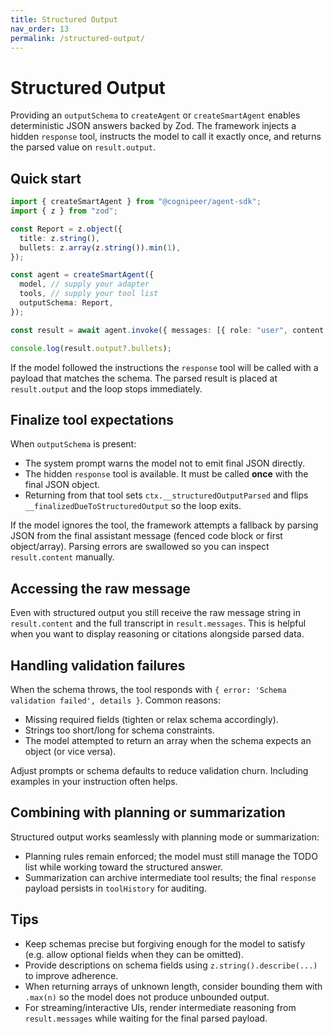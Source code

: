 ```yaml
---
title: Structured Output
nav_order: 13
permalink: /structured-output/
---
```


# Structured Output

Providing an `outputSchema` to `createAgent` or `createSmartAgent` enables deterministic JSON answers backed by Zod. The framework injects a hidden `response` tool, instructs the model to call it exactly once, and returns the parsed value on `result.output`.

## Quick start

```ts
import { createSmartAgent } from "@cognipeer/agent-sdk";
import { z } from "zod";

const Report = z.object({
  title: z.string(),
  bullets: z.array(z.string()).min(1),
});

const agent = createSmartAgent({
  model, // supply your adapter
  tools, // supply your tool list
  outputSchema: Report,
});

const result = await agent.invoke({ messages: [{ role: "user", content: "Give me a 3-bullet recap." }] });

console.log(result.output?.bullets);
```

If the model followed the instructions the `response` tool will be called with a payload that matches the schema. The parsed result is placed at `result.output` and the loop stops immediately.

## Finalize tool expectations

When `outputSchema` is present:

- The system prompt warns the model not to emit final JSON directly.
- The hidden `response` tool is available. It must be called **once** with the final JSON object.
- Returning from that tool sets `ctx.__structuredOutputParsed` and flips `__finalizedDueToStructuredOutput` so the loop exits.

If the model ignores the tool, the framework attempts a fallback by parsing JSON from the final assistant message (fenced code block or first object/array). Parsing errors are swallowed so you can inspect `result.content` manually.

## Accessing the raw message

Even with structured output you still receive the raw message string in `result.content` and the full transcript in `result.messages`. This is helpful when you want to display reasoning or citations alongside parsed data.

## Handling validation failures

When the schema throws, the tool responds with `{ error: 'Schema validation failed', details }`. Common reasons:

- Missing required fields (tighten or relax schema accordingly).
- Strings too short/long for schema constraints.
- The model attempted to return an array when the schema expects an object (or vice versa).

Adjust prompts or schema defaults to reduce validation churn. Including examples in your instruction often helps.

## Combining with planning or summarization

Structured output works seamlessly with planning mode or summarization:

- Planning rules remain enforced; the model must still manage the TODO list while working toward the structured answer.
- Summarization can archive intermediate tool results; the final `response` payload persists in `toolHistory` for auditing.

## Tips

- Keep schemas precise but forgiving enough for the model to satisfy (e.g. allow optional fields when they can be omitted).
- Provide descriptions on schema fields using `z.string().describe(...)` to improve adherence.
- When returning arrays of unknown length, consider bounding them with `.max(n)` so the model does not produce unbounded output.
- For streaming/interactive UIs, render intermediate reasoning from `result.messages` while waiting for the final parsed payload.

